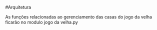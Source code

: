 #Arquitetura

As funções relacionadas ao gerenciamento das casas do jogo da velha ficarão no modulo jogo da velha.py
